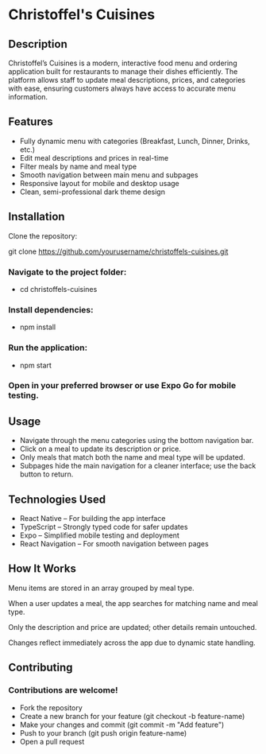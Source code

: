 # Christoffel's Cuisines

## Description

Christoffel’s Cuisines is a modern, interactive food menu and ordering application built for restaurants to manage their dishes efficiently. The platform allows staff to update meal descriptions, prices, and categories with ease, ensuring customers always have access to accurate menu information.

## Features

- Fully dynamic menu with categories (Breakfast, Lunch, Dinner, Drinks, etc.)
- Edit meal descriptions and prices in real-time
- Filter meals by name and meal type
- Smooth navigation between main menu and subpages
- Responsive layout for mobile and desktop usage
- Clean, semi-professional dark theme design

## Installation

Clone the repository:

git clone https://github.com/yourusername/christoffels-cuisines.git


### Navigate to the project folder:

- cd christoffels-cuisines

### Install dependencies:

- npm install

### Run the application:

- npm start


### Open in your preferred browser or use Expo Go for mobile testing.

## Usage

- Navigate through the menu categories using the bottom navigation bar.
- Click on a meal to update its description or price.
- Only meals that match both the name and meal type will be updated.
- Subpages hide the main navigation for a cleaner interface; use the back button to return.

## Technologies Used

- React Native – For building the app interface
- TypeScript – Strongly typed code for safer updates
- Expo – Simplified mobile testing and deployment
- React Navigation – For smooth navigation between pages

## How It Works

Menu items are stored in an array grouped by meal type.

When a user updates a meal, the app searches for matching name and meal type.

Only the description and price are updated; other details remain untouched.

Changes reflect immediately across the app due to dynamic state handling.

## Contributing
### Contributions are welcome!

- Fork the repository
- Create a new branch for your feature (git checkout -b feature-name)
- Make your changes and commit (git commit -m "Add feature")
- Push to your branch (git push origin feature-name)
- Open a pull request
